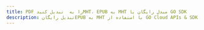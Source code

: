 ---title: PDF را به  تبدیل کنیدMHT، EPUB به MHT مبدل رایگان یا GO SDKdescription: تبدیل رایگانEPUB به MHT با استفاده از GO Cloud APIs & SDK همچنین اسناد PDF را در Cloud ایجاد، ویرایش و رندر کنید.---